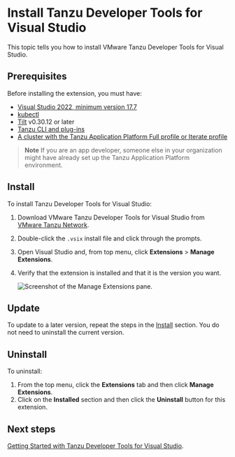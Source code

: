 # Install Tanzu Developer Tools for Visual Studio

This topic tells you how to install VMware Tanzu Developer Tools for Visual Studio.

## <a id="prereqs"></a> Prerequisites

Before installing the extension, you must have:

- [Visual Studio 2022, minimum version 17.7](https://visualstudio.microsoft.com/vs/)
- [kubectl](https://kubernetes.io/docs/tasks/tools/)
- [Tilt](https://docs.tilt.dev/install.html) v0.30.12 or later
- [Tanzu CLI and plug-ins](../install-tanzu-cli.md#cli-and-plugin)
- [A cluster with the Tanzu Application Platform Full profile or Iterate profile](../install-online/profile.hbs.md)

> **Note** If you are an app developer, someone else in your organization might have already set up
> the Tanzu Application Platform environment.

## <a id="install"></a> Install

To install Tanzu Developer Tools for Visual Studio:

1. Download VMware Tanzu Developer Tools for Visual Studio from
   [VMware Tanzu Network](https://network.tanzu.vmware.com/products/tanzu-application-platform/).
2. Double-click the `.vsix` install file and click through the prompts.
3. Open Visual Studio and, from top menu, click **Extensions** > **Manage Extensions**.
4. Verify that the extension is installed and that it is the version you want.

   ![Screenshot of the Manage Extensions pane.](../images/vs-extension/about.png)

## <a id="update"></a> Update

To update to a later version, repeat the steps in the [Install](#install) section.
You do not need to uninstall the current version.

## <a id="uninstall"></a> Uninstall

To uninstall:

1. From the top menu, click the **Extensions** tab and then click **Manage Extensions**.
1. Click on the **Installed** section and then click the **Uninstall** button for this extension.

## <a id="next-steps"></a> Next steps

[Getting Started with Tanzu Developer Tools for Visual Studio](getting-started.hbs.md).
